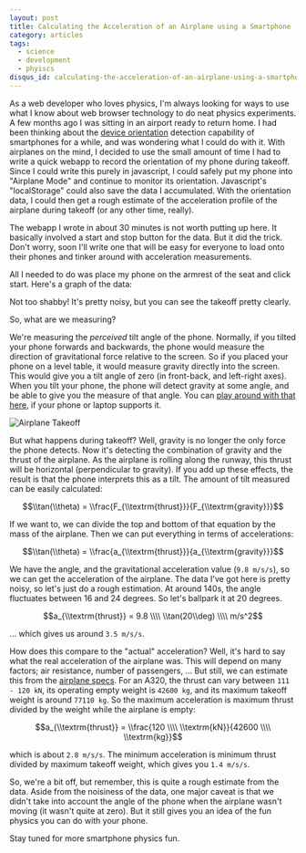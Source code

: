 ```yaml
---
layout: post
title: Calculating the Acceleration of an Airplane using a Smartphone
category: articles
tags:
  - science
  - development
  - phyiscs
disqus_id: calculating-the-acceleration-of-an-airplane-using-a-smartphone
---
```


As a web developer who loves physics, I'm always looking for ways to use what I know about web browser technology to do neat physics experiments. A few months ago I was sitting in an airport ready to return home. I had been thinking about the [device orientation](/articles/fun-with-javascript-and-device-orientation) detection capability of smartphones for a while, and was wondering what I could do with it. With airplanes on the mind, I decided to use the small amount of time I had to write a quick webapp to record the orientation of my phone during takeoff. Since I could write this purely in javascript, I could safely put my phone into "Airplane Mode" and continue to monitor its orientation. Javascript's "localStorage" could also save the data I accumulated. With the orientation data, I could then get a rough estimate of the acceleration profile of the airplane during takeoff (or any other time, really).

The webapp I wrote in about 30 minutes is not worth putting up here. It basically involved a start and stop button for the data. But it did the trick. Don't worry, soon I'll write one that will be easy for everyone to load onto their phones and tinker around with acceleration measurements.

All I needed to do was place my phone on the armrest of the seat and click start. Here's a graph of the data:

<script type="text/javascript" src="//ajax.googleapis.com/ajax/static/modules/gviz/1.0/chart.js"> {"dataSourceUrl":"//docs.google.com/spreadsheet/tq?key=0Akupmpq7rS__dEhtYVE3dDZkZnI5dTAweHlWUndQMXc&amp;transpose=0&amp;headers=0&amp;range=B1%3AC1207&amp;gid=0&amp;pub=1","options":{"vAxes":[{"useFormatFromData":true,"title":"Android Angle (degrees)","minorGridlines":{"count":"0"},"minValue":null,"viewWindowMode":"pretty","viewWindow":{"min":null,"max":null},"gridlines":{"count":"8"},"maxValue":null},{"useFormatFromData":true,"minValue":null,"viewWindowMode":"pretty","viewWindow":{"min":null,"max":null},"maxValue":null}],"titleTextStyle":{"bold":true,"color":"#000","fontSize":16},"series":{"0":{"pointSize":2}},"booleanRole":"certainty","title":"Airbus A320 Orientation Data from Android Web App","animation":{"duration":500},"pointSize":7,"legend":"right","lineWidth":0,"hAxis":{"useFormatFromData":true,"title":"Time (s)","formatOptions":{"scaleFactor":null},"minValue":125,"viewWindowMode":"explicit","gridlines":{"count":"10"},"viewWindow":{"min":125,"max":230},"maxValue":230},"tooltip":{},"width":'auto',"height":'auto'},"state":{},"view":{},"chartType":"ScatterChart","chartName":"Chart 1"}  </script>

Not too shabby! It's pretty noisy, but you can see the takeoff pretty clearly.

So, what are we measuring?

We're measuring the *perceived* tilt angle of the phone. Normally, if you tilted your phone forwards and backwards, the phone would measure the direction of gravitational force relative to the screen. So if you placed your phone on a level table, it would measure gravity directly into the screen. This would give you a tilt angle of zero (in front-back, and left-right axes). When you tilt your phone, the phone will detect gravity at some angle, and be able to give you the measure of that angle. You can [play around with that here](/demos/device-orientation), if your phone or laptop supports it.

![Airplane Takeoff](http://simplescientist.files.wordpress.com/2010/10/airplane1.png)

But what happens during takeoff? Well, gravity is no longer the only force the phone detects. Now it's detecting the combination of gravity and the thrust of the airplane. As the airplane is rolling along the runway, this thrust will be horizontal (perpendicular to gravity). If you add up these effects, the result is that the phone interprets this as a tilt. The amount of tilt measured can be easily calculated:

$$\\tan(\\theta) = \\frac{F_{\\textrm{thrust}}}{F_{\\textrm{gravity}}}$$

If we want to, we can divide the top and bottom of that equation by the mass of the airplane. Then we can put everything in terms of accelerations:

$$\\tan(\\theta) = \\frac{a_{\\textrm{thrust}}}{a_{\\textrm{gravity}}}$$

We have the angle, and the gravitational acceleration value (`9.8 m/s/s`), so we can get the acceleration of the airplane. The data I've got here is pretty noisy, so let's just do a rough estimation. At around 140s, the angle fluctuates between 16 and 24 degrees. So let's ballpark it at 20 degrees.

$$a_{\\textrm{thrust}} = 9.8 \\\\ \\tan(20\\deg) \\\\ m/s^2$$

... which gives us around `3.5 m/s/s`.

How does this compare to the "actual" acceleration? Well, it's hard to say what the real acceleration of the airplane was. This will depend on many factors; air resistance, number of passengers, ... But still, we can estimate this from the [airplane specs](http://en.wikipedia.org/wiki/Airbus_A320_family#Specifications). For an A320, the thrust can vary between `111 - 120 kN`, its operating empty weight is `42600 kg`, and its maximum takeoff weight is around `77110 kg`. So the maximum acceleration is maximum thrust divided by the weight while the airplane is empty:

$$a_{\\textrm{thrust}} = \\frac{120 \\\\ \\textrm{kN}}{42600 \\\\ \\textrm{kg}}$$

which is about `2.8 m/s/s`. The minimum acceleration is minimum thrust divided by maximum takeoff weight, which gives you `1.4 m/s/s`.

So, we're a bit off, but remember, this is quite a rough estimate from the data. Aside from the noisiness of the data, one major caveat is that we didn't take into account the angle of the phone when the airplane wasn't moving (it wasn't quite at zero). But it still gives you an idea of the fun physics you can do with your phone.

Stay tuned for more smartphone physics fun.
